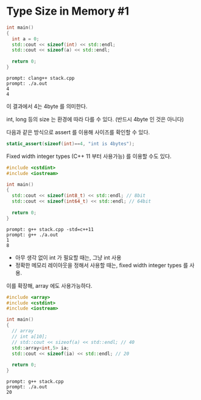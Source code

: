 #  Type Size in Memory #1

```c++
int main()
{
  int a = 0;
  std::cout << sizeof(int) << std::endl;
  std::cout << sizeof(a) << std::endl;
  
  return 0;
}
```

```shell
prompt: clang++ stack.cpp
prompt: ./a.out
4
4
```

이 결과에서 4는 4byte 를 의미한다.

int, long 등의 size 는 환경에 따라 다를 수 있다. (반드시 4byte 인 것은 아니다)

다음과 같은 방식으로 assert 를 이용해 사이즈를 확인할 수 있다.

```c++
static_assert(sizeof(int)==4, "int is 4bytes");
```

Fixed width integer types (C++ 11 부터 사용가능) 를 이용할 수도 있다.

```c++
#include <cstdint>
#include <iostream>

int main()
{
  std::cout << sizeof(int8_t) << std::endl; // 8bit
  std::cout << sizeof(int64_t) << std::endl; // 64bit
  
  return 0;
}
```

```shell
prompt: g++ stack.cpp -std=c++11
prompt: g++ ./a.out
1
8
```

- 아무 생각 없이 int 가 필요할 때는, 그냥 int 사용
- 정확한 메모리 레이아웃을 정해서 사용할 때는, fixed width integer types 를 사용.

이를 확장해, array 에도 사용가능하다.

```c++
#include <array>
#include <cstdint>
#include <iostream>

int main()
{
  // array
  // int a[10];
  // std::cout << sizeof(a) << std::endl; // 40
  std::array<int,5> ia;
  std::cout << sizeof(ia) << std::endl; // 20
  
  return 0;
}
```

```shell
prompt: g++ stack.cpp
prompt: ./a.out
20
```

